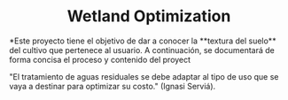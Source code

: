 <h1 align="center">Wetland Optimization</h1>
*Este proyecto tiene el objetivo de dar a conocer la **textura del suelo** del cultivo que pertenece al usuario. A continuación, se documentará de forma concisa el proceso y contenido del proyect

"El tratamiento de aguas residuales se debe adaptar al tipo de uso que se vaya a destinar para optimizar su costo." (Ignasi Serviá).
